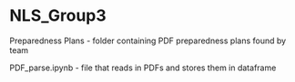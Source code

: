 # NLS_Group3

Preparedness Plans - folder containing PDF preparedness plans found by team

PDF_parse.ipynb - file that reads in PDFs and stores them in dataframe
